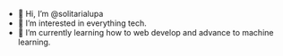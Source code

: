 - 👋 Hi, I’m @solitarialupa
- 👀 I’m interested in everything tech.
- 🌱 I’m currently learning how to web develop and advance to machine learning.

<!---
solitarialupa/solitarialupa is a ✨ special ✨ repository because its `README.md` (this file) appears on your GitHub profile.
You can click the Preview link to take a look at your changes.
--->
